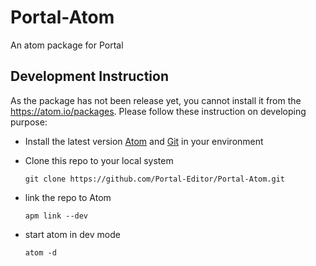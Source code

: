 # Portal-Atom
An atom package for Portal

## Development Instruction
As the package has not been release yet, you cannot install it from the https://atom.io/packages. Please follow these instruction on developing purpose:

- Install the latest version [Atom](https://atom.io/) and [Git](https://git-scm.com/) in your environment
- Clone this repo to your local system  

      git clone https://github.com/Portal-Editor/Portal-Atom.git
- link the repo to Atom

      apm link --dev
- start atom in dev mode

      atom -d
